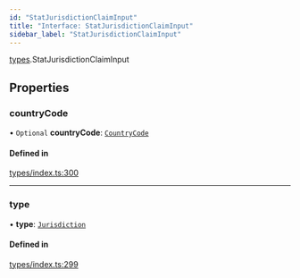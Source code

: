```yaml
---
id: "StatJurisdictionClaimInput"
title: "Interface: StatJurisdictionClaimInput"
sidebar_label: "StatJurisdictionClaimInput"
---
```


[types](../../../modules/Types/Types.md).StatJurisdictionClaimInput

## Properties

### countryCode

• `Optional` **countryCode**: [`CountryCode`](../../../enums/Generated/Types/CountryCode/CountryCode.md)

#### Defined in

[types/index.ts:300](https://github.com/PolymeshAssociation/polymesh-sdk/blob/d4e2c127f/src/types/index.ts#L300)

___

### type

• **type**: [`Jurisdiction`](../../../enums/Types/ClaimType/ClaimType.md#jurisdiction)

#### Defined in

[types/index.ts:299](https://github.com/PolymeshAssociation/polymesh-sdk/blob/d4e2c127f/src/types/index.ts#L299)
